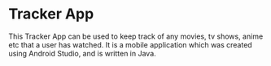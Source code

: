 # Tracker App
This Tracker App can be used to keep track of any movies, tv shows, anime etc that a user has watched. It is a mobile application which was created using Android Studio, and is written in Java.
